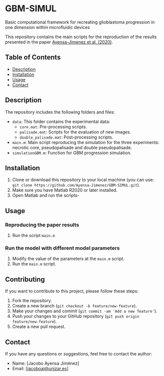 # GBM-SIMUL
Basic computational framework for recreating glioblastoma progression in one dimension within microfluidic devices

This repository contains the main scripts for the reproduction of the results presented in the paper [Ayensa-Jimenez et al. (2020)](https://www.nature.com/articles/s41598-020-78215-3).

## Table of Contents
- [Description](#description)
- [Installation](#installation)
- [Usage](#usage)
- [Contact](#contact)

## Description

The repository includes the following folders and files:

- `data`: This folder contains the experimental data:
    - `core.mat`: Pre-processing scripts.
    - `palisade.mat`: Scripts for the evaluation of new images.
    - `double_palisade.mat`: Post-processing scripts.
- `main.m`: Main script reproducing the simulation for the three experiments: necrotic core, pseudopalisade and double pseudopalisade.
- `simulationGBM.m`: Function for GBM progression simulation.

## Installation

1. Clone or download this repository to your local machine (you can use: `git clone https://github.com/Ayensa-Jimenez/GBM-SIMUL.git`).
2. Make sure you have Matlab R2020 or later installed.
3. Open Matlab and run the scripts-

## Usage 

### Reproducing the paper results
1. Run the script `main.m`

### Run the model with different model parameters
1. Modify the value of the parameters at the `main.m` script.
2. Run the `main.m` script.

## Contributing

If you want to contribute to this project, please follow these steps:

1. Fork the repository.
2. Create a new branch (`git checkout -b feature/new-feature`).
3. Make your changes and commit (`git commit -am 'Add a new feature'`).
4. Push your changes to your GitHub repository (`git push origin feature/new-feature`).
5. Create a new pull request.

## Contact

If you have any questions or suggestions, feel free to contact the author:

- Name: [Jacobo Ayensa Jiménez]
- Email: [jacoboaj@unizar.es]
